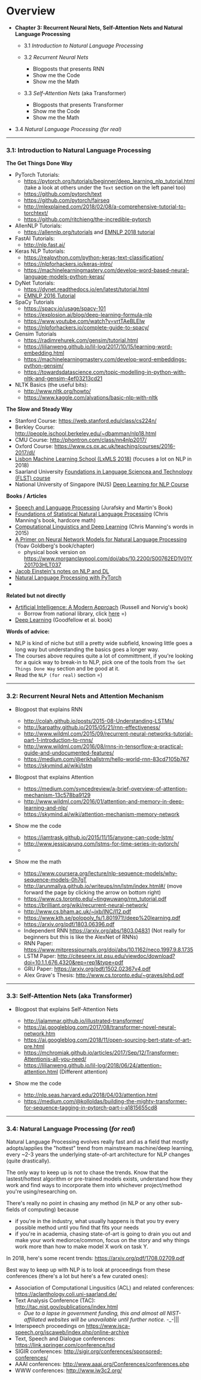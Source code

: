 # Overview

- **Chapter 3: Recurrent Neural Nets, Self-Attention Nets and Natural Language Processing**

  - 3.1 *Introduction to Natural Language Processing*
 
  - 3.2 *Recurrent Neural Nets*
    - Blogposts that presents RNN
    - Show me the Code
    - Show me the Math
 
  - 3.3 *Self-Attention Nets* (aka Transformer)
     - Blogposts that presents Transformer
     - Show me the Code
     - Show me the Math
   
 - 3.4 *Natural Language Processing (for real)*
   
----


### 3.1: **Introduction to Natural Language Processing**

**The Get Things Done Way**
 - PyTorch Tutorials:
   - https://pytorch.org/tutorials/beginner/deep_learning_nlp_tutorial.html (take a look at others under the `Text` section on the left panel too) 
   - https://github.com/pytorch/text
   - https://github.com/pytorch/fairseq
   - http://mlexplained.com/2018/02/08/a-comprehensive-tutorial-to-torchtext/
   - https://github.com/ritchieng/the-incredible-pytorch
 - AllenNLP Tutorials:
   - https://allennlp.org/tutorials and [EMNLP 2018 tutorial](https://github.com/allenai/writing-code-for-nlp-research-emnlp2018/blob/master/writing_code_for_nlp_research.pdf)
 - FastAI Tutorials:
   - http://nlp.fast.ai/
 - Keras NLP Tutorials:
   - https://realpython.com/python-keras-text-classification/
   - https://nlpforhackers.io/keras-intro/
   - https://machinelearningmastery.com/develop-word-based-neural-language-models-python-keras/
 - DyNet Tutorials:
   - https://dynet.readthedocs.io/en/latest/tutorial.html
   - [EMNLP 2016 Tutorial](https://github.com/clab/dynet_tutorial_examples)
 - SpaCy Tutorials
   - https://spacy.io/usage/spacy-101
   - https://explosion.ai/blog/deep-learning-formula-nlp
   - https://www.youtube.com/watch?v=vrtTAeBLElw
   - https://nlpforhackers.io/complete-guide-to-spacy/
 - Gensim Tutorials
   - https://radimrehurek.com/gensim/tutorial.html
   - https://lilianweng.github.io/lil-log/2017/10/15/learning-word-embedding.html
   - https://machinelearningmastery.com/develop-word-embeddings-python-gensim/
   - https://towardsdatascience.com/topic-modelling-in-python-with-nltk-and-gensim-4ef03213cd21
 - NLTK Basics (the useful bits): 
   - http://www.nltk.org/howto/
   - https://www.kaggle.com/alvations/basic-nlp-with-nltk 

**The Slow and Steady Way**
 - Stanford Course: https://web.stanford.edu/class/cs224n/ 
 - Berkley Course: http://people.ischool.berkeley.edu/~dbamman/nlp18.html
 - CMU Course: http://phontron.com/class/nn4nlp2017/
 - Oxford Course: https://www.cs.ox.ac.uk/teaching/courses/2016-2017/dl/ 
 - [Lisbon Machine Learning School (LxMLS 2018)](http://lxmls.it.pt/2018/?page_id=19) (focuses a lot on NLP in 2018)
 - Saarland University [Foundations in Language Sciencea and Technology (FLST) course](http://www.coli.uni-saarland.de/courses/FLST/2018/FLST.html)  
  - National University of Singapore (NUS) [Deep Learning for NLP Course](https://www.comp.nus.edu.sg/~kanmy/courses/6101_1810/)
  
**Books / Articles**
 
  - [Speech and Language Processing](https://web.stanford.edu/~jurafsky/slp3/) (Jurafsky and Martin's Book) 
  - [Foundations of Statistical Natural Language Processing](https://nlp.stanford.edu/fsnlp/) (Chris Manning's book, hardcore math)
  - [Computational Linguistics and Deep Learning](https://www.mitpressjournals.org/doi/pdf/10.1162/COLI_a_00239) (Chris Manning's words in 2015)
  - [A Primer on Neural Network Models for Natural Language Processing](https://u.cs.biu.ac.il/~yogo/nnlp.pdf) (Yoav Goldberg's book/chapter)
    - physical book version on https://www.morganclaypool.com/doi/abs/10.2200/S00762ED1V01Y201703HLT037
  - [Jacob Einstein's notes on NLP and DL](https://github.com/jacobeisenstein/gt-nlp-class/blob/master/notes/eisenstein-nlp-notes.pdf)
  - [Natural Language Processing with PyTorch](http://shop.oreilly.com/product/0636920063445.do)
  - 
   
**Related but not directly**

  - [Artificial Intelligence: A Modern Approach](http://aima.cs.berkeley.edu/) (Russell and Norvig's book)
    - Borrow from national library, click [here](https://catalogue.nlb.gov.sg/cgi-bin/spydus.exe/FULL/WPAC/BIBENQ/13461273/269039522,1) =) 
  - [Deep Learning](https://www.deeplearningbook.org/) (Goodfellow et al. book)
  
   
**Words of advice:**

  - NLP is kind of niche but still a pretty wide subfield, knowing little goes a long way but understanding the basics goes a longer way.
  - The courses above requires quite a lot of committment, if you're looking for a quick way to break-in to NLP, pick one of the tools from `The Get Things Done Way` section and be good at it.
  - Read the `NLP (for real)` section =)


----


### 3.2: **Recurrent Neural Nets and Attention Mechanism**

  - Blogpost that explains RNN
    - http://colah.github.io/posts/2015-08-Understanding-LSTMs/
    - http://karpathy.github.io/2015/05/21/rnn-effectiveness/
    - http://www.wildml.com/2015/09/recurrent-neural-networks-tutorial-part-1-introduction-to-rnns/
    - http://www.wildml.com/2016/08/rnns-in-tensorflow-a-practical-guide-and-undocumented-features/
    - https://medium.com/@erikhallstrm/hello-world-rnn-83cd7105b767
    - https://skymind.ai/wiki/lstm
  
  - Blogpost that explains Attention
    - https://medium.com/syncedreview/a-brief-overview-of-attention-mechanism-13c578ba9129
    - http://www.wildml.com/2016/01/attention-and-memory-in-deep-learning-and-nlp/
    - https://skymind.ai/wiki/attention-mechanism-memory-network

  - Show me the code
    - https://iamtrask.github.io/2015/11/15/anyone-can-code-lstm/
    - http://www.jessicayung.com/lstms-for-time-series-in-pytorch/
    - 


  - Show me the math
    - https://www.coursera.org/lecture/nlp-sequence-models/why-sequence-models-0h7gT
    - http://arunmallya.github.io/writeups/nn/lstm/index.html#/ (move forward the page by clicking the arrow on bottom right)
    - https://www.cs.toronto.edu/~tingwuwang/rnn_tutorial.pdf
    - https://brilliant.org/wiki/recurrent-neural-network/
    - http://www.cs.bham.ac.uk/~jxb/INC/l12.pdf
    - https://www.kth.se/polopoly_fs/1.801971!/deep%20learning.pdf
    - https://arxiv.org/pdf/1803.06396.pdf
    - Independent RNN https://arxiv.org/abs/1803.04831 (Not really for beginners but this is like the AlexNet of RNNs)
    - RNN Paper: https://www.mitpressjournals.org/doi/abs/10.1162/neco.1997.9.8.1735 
    - LSTM Paper: http://citeseerx.ist.psu.edu/viewdoc/download?doi=10.1.1.676.4320&rep=rep1&type=pdf 
    - GRU Paper: https://arxiv.org/pdf/1502.02367v4.pdf
    - Alex Grave's Thesis: http://www.cs.toronto.edu/~graves/phd.pdf

----


### 3.3: **Self-Attention Nets** (aka Transformer)

  - Blogpost that explains Self-Attention Nets
    - http://jalammar.github.io/illustrated-transformer/
    - https://ai.googleblog.com/2017/08/transformer-novel-neural-network.htm
    - https://ai.googleblog.com/2018/11/open-sourcing-bert-state-of-art-pre.html
    - https://mchromiak.github.io/articles/2017/Sep/12/Transformer-Attentionis-all-you-need/
    - https://lilianweng.github.io/lil-log/2018/06/24/attention-attention.html (Different attention)


  - Show me the code
    - http://nlp.seas.harvard.edu/2018/04/03/attention.html
    - https://medium.com/@kolloldas/building-the-mighty-transformer-for-sequence-tagging-in-pytorch-part-i-a1815655cd8 

----


### 3.4: Natural Language Processing (*for real*) 

Natural Language Processing evolves really fast and as a field that mostly adopts/applies the "hottest" trend from mainstream machine/deep learning, every ~2-3 years the underlying state-of-art architecture for NLP changes (quite drastically). <!-- This is how fast we "throw away" things in NLP, e.g. https://towardsdatascience.com/the-fall-of-rnn-lstm-2d1594c74ce0 -->

The only way to keep up is not to chase the trends. Know that the lastest/hottest algorithm or pre-trained models exists, understand how they work and find ways to incorporate them into whichever project/method you're using/researching on. 

There's really no point in chasing any method (in NLP or any other sub-fields of computing) because 

 - if you're in the industry, what usually happens is that you try every possible method until you find  that fits your needs
 - if you're in academia, chasing state-of-art is going to drain you out and make your work mediorce/common, focus on the story and why things work more than how to make model X work on task Y.
   
In 2018, here's some recent trends: https://arxiv.org/pdf/1708.02709.pdf

Best way to keep up with NLP is to look at proceedings from these conferences (there's a lot but here's a few curated ones):
 - Association of Computational Lingusitics (ACL) and related conferences: https://aclanthology.coli.uni-saarland.de/
 - Text Analysis Conference (TAC): http://tac.nist.gov/publications/index.html
   - *Due to a lapse in government funding, this and almost all NIST-affiliated websites will be unavailable until further notice.* -_-||| 
 - Interspeech proceedings on https://www.isca-speech.org/iscaweb/index.php/online-archive 
 - Text, Speech and Dialogue conferences: https://link.springer.com/conference/tsd
 - SIGIR conferences: http://sigir.org/conferences/sponsored-conferences/ 
 - AAAI conferences: http://www.aaai.org/Conferences/conferences.php 
 - WWW conferences: http://www.iw3c2.org/
 



